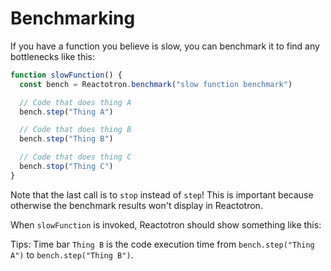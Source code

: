 <!-- UPDATE  -->
# Benchmarking

If you have a function you believe is slow, you can benchmark it to find any bottlenecks like this:

```js
function slowFunction() {
  const bench = Reactotron.benchmark("slow function benchmark")

  // Code that does thing A
  bench.step("Thing A")

  // Code that does thing B
  bench.step("Thing B")

  // Code that does thing C
  bench.stop("Thing C")
}
```

Note that the last call is to `stop` instead of `step`! This is important because otherwise the benchmark results won't display in Reactotron.

When `slowFunction` is invoked, Reactotron should show something like this:

<!-- TODO: Fix -->
<!-- ![Benchmarking Output](./images/benchmarking/benchmark-output.png) -->

Tips: Time bar `Thing B` is the code execution time from `bench.step("Thing A")` to `bench.step("Thing B")`.


